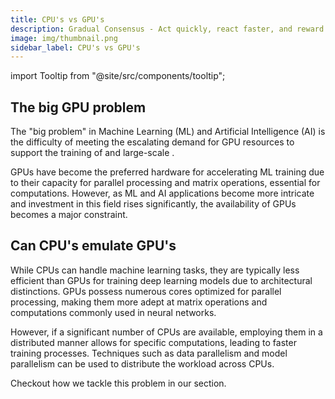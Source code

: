 ```yaml
---
title: CPU's vs GPU's
description: Gradual Consensus - Act quickly, react faster, and reward slowly.
image: img/thumbnail.png
sidebar_label: CPU's vs GPU's
---
```


import Tooltip from "@site/src/components/tooltip";

## The big GPU problem

The "big <Tooltip text="GPU"/>
problem" in Machine Learning (ML) and Artificial Intelligence (AI) is the difficulty of meeting the escalating demand for GPU resources to support the training of <Tooltip text="deep learning models"/> and large-scale <Tooltip text="AI workloads"/>.

GPUs have become the preferred hardware for accelerating ML training due to their capacity for parallel processing and matrix operations, essential for <Tooltip text="neural network"/> computations. However, as ML and AI applications become more intricate and investment in this field rises significantly, the availability of GPUs becomes a major constraint.

## Can CPU's emulate GPU's

While CPUs can handle machine learning tasks, they are typically less efficient than GPUs for training deep learning models due to architectural distinctions. GPUs possess numerous cores optimized for parallel processing, making them more adept at matrix operations and computations commonly used in neural networks.

However, if a significant number of CPUs are available, employing them in a distributed manner allows for <Tooltip text="parallelizing"/>
specific computations, leading to faster training processes. Techniques such as data parallelism and model parallelism can be used to distribute the workload across CPUs.

Checkout how we tackle this problem in our <Tooltip text="federated learning"/> section.
